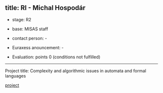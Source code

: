 title: RI - Michal Hospodár 
---

* stage: R2

* base: MISAS staff

* contact person: -

* Euraxess anouncement: - 

* Evaluation: points 0 (conditions not fulfilled)
---

Project title: Complexity and algorithmic issues in automata and formal languages

[project](RI_hospodar/project_mh.docx)     





